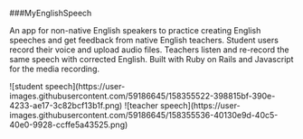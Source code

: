 ###MyEnglishSpeech
<p align="left">An app for non-native English speakers to practice creating English speeches and get feedback from native English teachers. Student users record their voice and upload audio files. Teachers listen and re-record the same speech with corrected English. Built with Ruby on Rails and Javascript for the media recording.</p>
![student speech](https://user-images.githubusercontent.com/59186645/158355522-398815bf-390e-4233-ae17-3c82bcf13b1f.png)
![teacher speech](https://user-images.githubusercontent.com/59186645/158355536-40130e9d-40c5-40e0-9928-ccffe5a43525.png)
